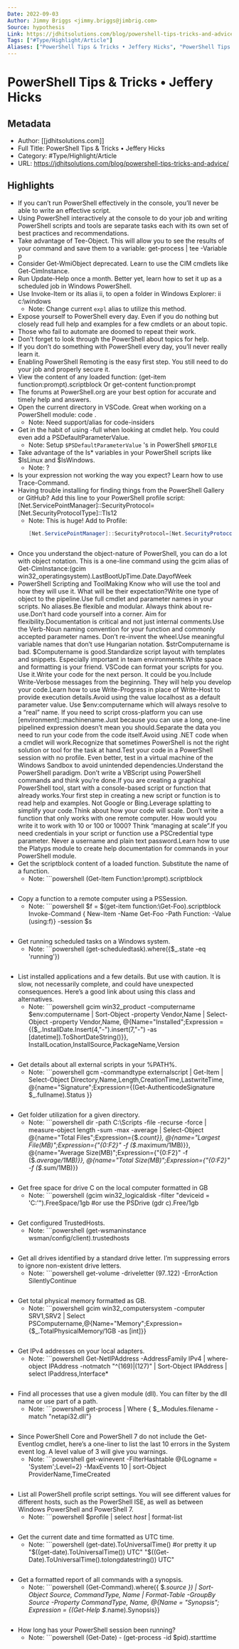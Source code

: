 ```yaml
---
Date: 2022-09-03
Author: Jimmy Briggs <jimmy.briggs@jimbrig.com>
Source: hypothesis
Link: https://jdhitsolutions.com/blog/powershell-tips-tricks-and-advice/
Tags: ["#Type/Highlight/Article"]
Aliases: ["PowerShell Tips & Tricks • Jeffery Hicks", "PowerShell Tips & Tricks • Jeffery Hicks"]
---
```

# PowerShell Tips & Tricks • Jeffery Hicks

## Metadata
- Author: [[jdhitsolutions.com]]
- Full Title: PowerShell Tips & Tricks • Jeffery Hicks
- Category: #Type/Highlight/Article
- URL: https://jdhitsolutions.com/blog/powershell-tips-tricks-and-advice/

## Highlights
- If you can’t run PowerShell effectively in the console, you’ll never be able to write an effective script.
- Using PowerShell interactively at the console to do your job and writing PowerShell scripts and tools are separate tasks each with its own set of best practices and recommendations.
- Take advantage of Tee-Object. This will allow you to see the results of your command and save them to a variable: get-process | tee -Variable p
- Consider Get-WmiObject deprecated. Learn to use the CIM cmdlets like Get-CimInstance.
- Run Update-Help once a month. Better yet, learn how to set it up as a scheduled job in Windows PowerShell.
- Use Invoke-Item or its alias ii, to open a folder in Windows Explorer: ii c:\windows
    - Note: Change current `expl` alias to utilize this method.
- Expose yourself to PowerShell every day. Even if you do nothing but closely read full help and examples for a few cmdlets or an about topic.
- Those who fail to automate are doomed to repeat their work.
- Don’t forget to look through the PowerShell about topics for help.
- If you don’t do something with PowerShell every day, you’ll never really learn it.
- Enabling PowerShell Remoting is the easy first step. You still need to do your job and properly secure it.
- View the content of any loaded function: (get-item function:prompt).scriptblock Or get-content function:prompt
- The forums at PowerShell.org are your best option for accurate and timely help and answers.
- Open the current directory in VSCode. Great when working on a PowerShell module: code .
    - Note: Need support/alias for code-insiders
- Get in the habit of using -full when looking at cmdlet help. You could even add a PSDefaultParameterValue.
    - Note: Setup `$PSDefaultParameterValue` 's in PowerShell `$PROFILE`
- Take advantage of the Is* variables in your PowerShell scripts like $IsLinux and $IsWindows.
    - Note: ?
- Is your expression not working the way you expect? Learn how to use Trace-Command.
- Having trouble installing for finding things from the PowerShell Gallery or GitHub? Add this line to your PowerShell profile script: [Net.ServicePointManager]::SecurityProtocol=[Net.SecurityProtocolType]::Tls12
    - Note: This is huge!
      Add to Profile:
      ```powershell
      [Net.ServicePointManager]::SecurityProtocol=[Net.SecurityProtocolType]::Tls12
      ```
      ```
- Once you understand the object-nature of PowerShell, you can do a lot with object notation. This is a one-line command using the gcim alias of Get-CimInstance:(gcim win32_operatingsystem).LastBootUpTime.Date.DayofWeek
- PowerShell Scripting and ToolMaking
  Know who will use the tool and how they will use it. What will be their expectation?Write one type of object to the pipeline.Use full cmdlet and parameter names in your scripts. No aliases.Be flexible and modular. Always think about re-use.Don’t hard code yourself into a corner. Aim for flexibility.Documentation is critical and not just internal comments.Use the Verb-Noun naming convention for your function and commonly accepted parameter names. Don’t re-invent the wheel.Use meaningful variable names that don’t use Hungarian notation. $strComputername is bad. $Computername is good.Standardize script layout with templates and snippets. Especially important in team environments.White space and formatting is your friend. VSCode can format your scripts for you. Use it.Write your code for the next person. It could be you.Include Write-Verbose messages from the beginning. They will help you develop your code.Learn how to use Write-Progress in place of Write-Host to provide execution details.Avoid using the value localhost as a default parameter value. Use $env:computername which will always resolve to a “real” name. If you need to script cross-platform you can use [environment]::machinename.Just because you can use a long, one-line pipelined expression doesn’t mean you should.Separate the data you need to run your code from the code itself.Avoid using .NET code when a cmdlet will work.Recognize that sometimes PowerShell is not the right solution or tool for the task at hand.Test your code in a PowerShell session with no profile. Even better, test in a virtual machine of the Windows Sandbox to avoid unintended dependencies.Understand the PowerShell paradigm. Don’t write a VBScript using PowerShell commands and think you’re done.If you are creating a graphical PowerShell tool, start with a console-based script or function that already works.Your first step in creating a new script or function is to read help and examples. Not Google or Bing.Leverage splatting to simplify your code.Think about how your code will scale. Don’t write a function that only works with one remote computer. How would you write it to work with 10 or 100 or 1000? Think “managing at scale”.If you need credentials in your script or function use a PSCredential type parameter. Never a username and plain text password.Learn how to use the Platyps module to create help documentation for commands in your PowerShell module.
- Get the scriptblock content of a loaded function. Substitute the name of a function.
    - Note: ```powershell
      (Get-Item Function:\prompt).scriptblock
      ```
- Copy a function to a remote computer using a PSSession.
    - Note: ```powershell
      $f = $(get-item function:\Get-Foo).scriptblock
      Invoke-Command { New-Item -Name Get-Foo -Path Function: -Value $($using:f)} -session $s
      ```
- Get running scheduled tasks on a Windows system.
    - Note: ```powershell
      (get-scheduledtask).where({$_.state -eq 'running'})
      ```
- List installed applications and a few details. But use with caution. It is slow, not necessarily complete, and could have unexpected consequences. Here’s a good link about using this class and alternatives.
    - Note: ```powershell
      gcim win32_product -computername $env:computername | 
      Sort-Object -property Vendor,Name | Select-Object -property Vendor,Name,
      @{Name="Installed";Expression = {($_.InstallDate.Insert(4,"-").insert(7,"-") -as [datetime]).ToShortDateString()}},
      InstallLocation,InstallSource,PackageName,Version
      ```
- Get details about all external scripts in your %PATH%.
    - Note: ```powershell
      gcm -commandtype externalscript | Get-Item | 
      Select-Object Directory,Name,Length,CreationTime,LastwriteTime,
      @{name="Signature";Expression={(Get-AuthenticodeSignature $_.fullname).Status }}
      ```
- Get folder utilization for a given directory.
    - Note: ```powershell
      dir -path C:\Scripts -file -recurse -force | 
      measure-object length -sum -max -average | 
      Select-Object @{name="Total Files";Expression={$_.count}},
      @{name="Largest File(MB)";Expression={"{0:F2}" -f ($_.maximum/1MB)}},
      @{name="Average Size(MB)";Expression={"{0:F2}" -f ($_.average/1MB)}},
      @{name="Total Size(MB)";Expression={"{0:F2}" -f ($_.sum/1MB)}}
      ```
- Get free space for drive C on the local computer formatted in GB
    - Note: ```powershell
      (gcim win32_logicaldisk -filter "deviceid = 'C:'").FreeSpace/1gb
      #or use the PSDrive
      (gdr c).Free/1gb
      ```
- Get configured TrustedHosts.
    - Note: ```powershell
      (get-wsmaninstance wsman/config/client).trustedhosts
      ```
- Get all drives identified by a standard drive letter. I’m suppressing errors to ignore non-existent drive letters.
    - Note: ```powershell
      get-volume -driveletter (97..122) -ErrorAction SilentlyContinue
      ```
- Get total physical memory formatted as GB.
    - Note: ```powershell
      gcim win32_computersystem -computer SRV1,SRV2 | Select PSComputername,@{Name="Memory";Expression={$_.TotalPhysicalMemory/1GB -as [int]}}
      ```
- Get IPv4 addresses on your local adapters.
    - Note: ```powershell
      Get-NetIPAddress -AddressFamily IPv4 | where-object IPAddress -notmatch "^(169)|(127)" | Sort-Object IPAddress | select IPaddress,Interface*
      ```
- Find all processes that use a given module (dll). You can filter by the dll name or use part of a path.
    - Note: ```powershell
      get-process | Where { $_.Modules.filename -match "netapi32.dll"}
      ```
- Since PowerShell Core and PowerShell 7 do not include the Get-Eventlog cmdlet, here’s a one-liner to list the last 10 errors in the System event log. A level value of 3 will give you warnings.
    - Note: ```powershell
      get-winevent -FilterHashtable @{Logname = 'System';Level=2} -MaxEvents 10 | sort-Object ProviderName,TimeCreated
      ```
- List all PowerShell profile script settings. You will see different values for different hosts, such as the PowerShell ISE, as well as between Windows PowerShell and PowerShell 7.
    - Note: ```powershell
      $profile | select *host* | format-list
      ```
- Get the current date and time formatted as UTC time.
    - Note: ```powershell
      (get-date).ToUniversalTime()
      #or pretty it up
      "$((get-date).ToUniversalTime()) UTC"
      "$((Get-Date).ToUniversalTime().tolongdatestring()) UTC"
      ```
- Get a formatted report of all commands with a synopsis.
    - Note: ```powershell
      (Get-Command).where({ $_.source }) | Sort-Object Source, CommandType, Name | Format-Table -GroupBy Source -Property CommandType, Name, @{Name = "Synopsis"; Expression = {(Get-Help $_.name).Synopsis}}
      ```
- How long has your PowerShell session been running?
    - Note: ```powershell
      (Get-Date) - (get-process -id $pid).starttime
      ```
